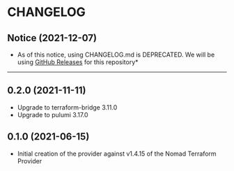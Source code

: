 CHANGELOG
=========

## Notice (2021-12-07)

* As of this notice, using CHANGELOG.md is DEPRECATED. We will be using [GitHub Releases](https://github.com/pulumi/pulumi-nomad/releases) for this repository*

---

## 0.2.0 (2021-11-11)
* Upgrade to terraform-bridge 3.11.0
* Upgrade to pulumi 3.17.0

## 0.1.0 (2021-06-15)
* Initial creation of the provider against v1.4.15 of the Nomad Terraform Provider
